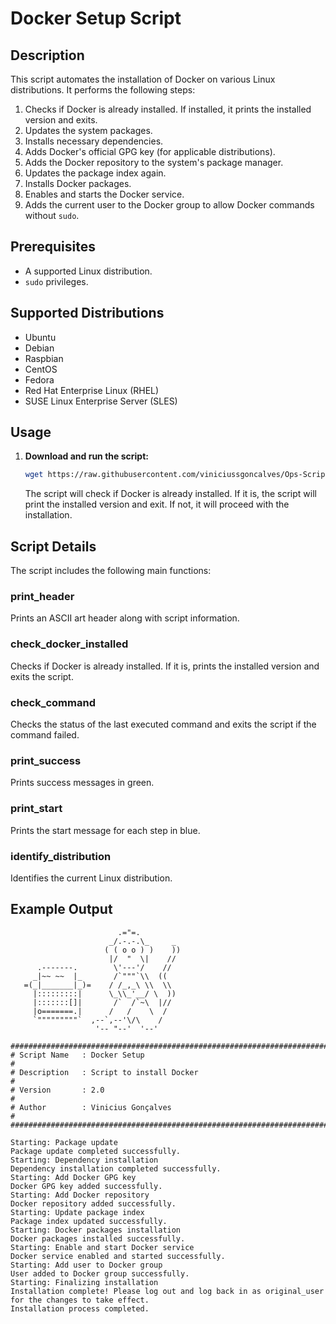 # Docker Setup Script

## Description

This script automates the installation of Docker on various Linux distributions. It performs the following steps:

1. Checks if Docker is already installed. If installed, it prints the installed version and exits.
2. Updates the system packages.
3. Installs necessary dependencies.
4. Adds Docker's official GPG key (for applicable distributions).
5. Adds the Docker repository to the system's package manager.
6. Updates the package index again.
7. Installs Docker packages.
8. Enables and starts the Docker service.
9. Adds the current user to the Docker group to allow Docker commands without `sudo`.

## Prerequisites

- A supported Linux distribution.
- `sudo` privileges.

## Supported Distributions

- Ubuntu
- Debian
- Raspbian
- CentOS
- Fedora
- Red Hat Enterprise Linux (RHEL)
- SUSE Linux Enterprise Server (SLES)

## Usage

1. **Download and run the script:**

   ```sh
   wget https://raw.githubusercontent.com/viniciussgoncalves/Ops-Script_Install_Docker/main/docker_setup.sh && bash docker_setup.sh
   ```

   The script will check if Docker is already installed. If it is, the script will print the installed version and exit. If not, it will proceed with the installation.

## Script Details

The script includes the following main functions:

### print_header

Prints an ASCII art header along with script information.

### check_docker_installed

Checks if Docker is already installed. If it is, prints the installed version and exits the script.

### check_command

Checks the status of the last executed command and exits the script if the command failed.

### print_success

Prints success messages in green.

### print_start

Prints the start message for each step in blue.

### identify_distribution

Identifies the current Linux distribution.

## Example Output

```plaintext
                        .="=.
                      _/.-.-.\_     _
                     ( ( o o ) )    ))
                      |/  "  \|    //
      .-------.        \'---'/    //
     _|~~ ~~  |_       /`"""`\\  ((
   =(_|_______|_)=    / /_,_\ \\  \\
     |:::::::::|      \_\\_'__/ \  ))
     |:::::::[]|       /`  /`~\  |//
     |o=======.|      /   /    \  /
     `"""""""""`  ,--`,--'\/\    /
                   '-- "--'  '--'

################################################################################
# Script Name   : Docker Setup                                                 #
# Description   : Script to install Docker                                     #
# Version       : 2.0                                                          #
# Author        : Vinicius Gonçalves                                           #
################################################################################

Starting: Package update
Package update completed successfully.
Starting: Dependency installation
Dependency installation completed successfully.
Starting: Add Docker GPG key
Docker GPG key added successfully.
Starting: Add Docker repository
Docker repository added successfully.
Starting: Update package index
Package index updated successfully.
Starting: Docker packages installation
Docker packages installed successfully.
Starting: Enable and start Docker service
Docker service enabled and started successfully.
Starting: Add user to Docker group
User added to Docker group successfully.
Starting: Finalizing installation
Installation complete! Please log out and log back in as original_user for the changes to take effect.
Installation process completed.
```

